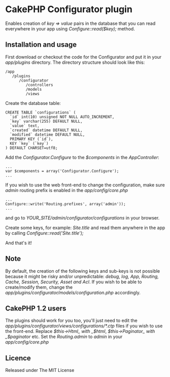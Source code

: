 # CakePHP Configurator plugin
Enables creation of _key => value_ pairs in the database that you can read everywhere in your app using _Configure::read($key);_ method.


## Installation and usage
First download or checkout the code for the Configurator and put it in your _app/plugins_ directory. The directory structure should look like this:

    /app
       /plugins
          /configurator
             /controllers
             /models
             /views

Create the database table:

    CREATE TABLE `configurations` (
      `id` int(10) unsigned NOT NULL AUTO_INCREMENT,
      `key` varchar(255) DEFAULT NULL,
      `value` text,
      `created` datetime DEFAULT NULL,
      `modified` datetime DEFAULT NULL,
      PRIMARY KEY (`id`),
      KEY `key` (`key`)
    ) DEFAULT CHARSET=utf8;

Add the _Configurator.Configure_ to the _$components_ in the _AppController_:

    ...
    var $components = array('Configurator.Configure');
    ...

If you wish to use the web front-end to change the configuration, make sure _admin_ routing prefix is enabled in the _app/config/core.php_

    ...
    Configure::write('Routing.prefixes', array('admin'));
    ...

and go to _YOUR_SITE/admin/configurator/configurations_ in your browser.

Create some keys, for example: _Site.title_ and read them anywhere in the app by calling _Configure::read('Site.title');_

And that's it!


## Note
By default, the creation of the following keys and sub-keys is not possible because it might be risky and/or unpredictable: *debug, log, App, Routing, Cache, Session, Security, Asset and Acl*. If you wish to be able to create/modify them, change the _app/plugins/configurator/models/configuration.php_ accordingly.


## CakePHP 1.2 users
The plugins should work for you too, you'll just need to edit the _app/plugins/configurator/views/configurations/*.ctp_ files if you wish to use the front-end. Replace _$this->Html_ with _$html_, _$this->Paginator_ with _$paginator_ etc.
Set the _Routing.admin_ to _admin_ in your _app/config/core.php_


## Licence
Released under The MIT License

